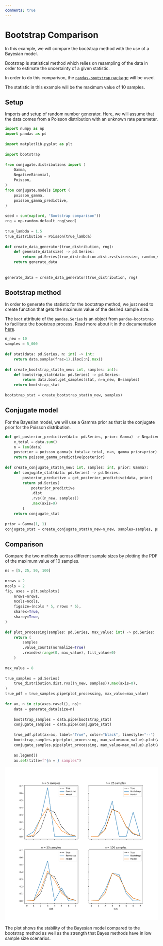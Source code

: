 ```yaml
---
comments: true 
---
```

# Bootstrap Comparison

In this example, we will compare the bootstrap method with the use of a
Bayesian model.

Bootstrap is statistical method which relies on resampling of the 
data in order to estimate the uncertainty of a given statistic. 

In order to do this comparison, the [`pandas-bootstrap`
package](https://wd60622.github.io/pandas-bootstrap/) will be used.


The statistic in this example will be the maximum value of 10 samples.


## Setup

Imports and setup of random number generator. Here, we will assume that the
data comes from a Poisson distribution with an unknown rate parameter.

```python
import numpy as np
import pandas as pd

import matplotlib.pyplot as plt

import bootstrap

from conjugate.distributions import (
    Gamma, 
    NegativeBinomial,
    Poisson, 
)
from conjugate.models import (
    poisson_gamma, 
    poisson_gamma_predictive,
)

seed = sum(map(ord, "Bootstrap comparison"))
rng = np.random.default_rng(seed)

true_lambda = 1.5
true_distribution = Poisson(true_lambda)

def create_data_generator(true_distribution, rng): 
    def generate_data(size) -> pd.Series:
        return pd.Series(true_distribution.dist.rvs(size=size, random_state=rng))
    return generate_data


generate_data = create_data_generator(true_distribution, rng)
```

## Bootstrap method

In order to generate the statistic for the bootstrap method, we just need to
create function that gets the maximum value of the desired sample size. 

The `boot` attribute of the `pandas.Series` is an object from
`pandas-bootstrap` to facilitate the bootstrap process. Read more about it in the 
documentation [here](https://wd60622.github.io/pandas-bootstrap/extensions/).

```python
n_new = 10
samples = 5_000

def stat(data: pd.Series, n: int) -> int:
    return data.sample(frac=1).iloc[:n].max()

def create_bootstrap_stat(n_new: int, samples: int):
    def bootstrap_stat(data: pd.Series) -> pd.Series: 
        return data.boot.get_samples(stat, n=n_new, B=samples)
    return bootstrap_stat

bootstrap_stat = create_bootstrap_stat(n_new, samples)
```

## Conjugate model

For the Bayesian model, we will use a Gamma prior as that is the conjugate
prior for the Poisson distribution.

```python
def get_posterior_predictive(data: pd.Series, prior: Gamma) -> NegativeBinomial:
    x_total = data.sum()
    n = len(data)
    posterior = poisson_gamma(x_total=x_total, n=n, gamma_prior=prior)
    return poisson_gamma_predictive(posterior)

def create_conjugate_stat(n_new: int, samples: int, prior: Gamma): 
    def conjugate_stat(data: pd.Series) -> pd.Series: 
        posterior_predictive = get_posterior_predictive(data, prior)
        return pd.Series(
            posterior_predictive
            .dist
            .rvs((n_new, samples))
            .max(axis=0)
        )
    return conjugate_stat

prior = Gamma(1, 1)
conjugate_stat = create_conjugate_stat(n_new=n_new, samples=samples, prior=prior)
```

## Comparison

Compare the two methods across different sample sizes by plotting the PDF of
the maximum value of 10 samples.

```python
ns = [5, 25, 50, 100]

nrows = 2
ncols = 2
fig, axes = plt.subplots(
    nrows=nrows, 
    ncols=ncols, 
    figsize=(ncols * 5, nrows * 5),
    sharex=True, 
    sharey=True,
)

def plot_processing(samples: pd.Series, max_value: int) -> pd.Series:
    return (
        samples
        .value_counts(normalize=True)
        .reindex(range(0, max_value), fill_value=0)
    )

max_value = 8

true_samples = pd.Series(
    true_distribution.dist.rvs((n_new, samples)).max(axis=0),
)
true_pdf = true_samples.pipe(plot_processing, max_value=max_value)

for ax, n in zip(axes.ravel(), ns):
    data = generate_data(size=n)

    bootstrap_samples = data.pipe(bootstrap_stat)
    conjugate_samples = data.pipe(conjugate_stat)

    true_pdf.plot(ax=ax, label="True", color="black", linestyle="--")
    bootstrap_samples.pipe(plot_processing, max_value=max_value).plot(ax=ax, label="Bootstrap")
    conjugate_samples.pipe(plot_processing, max_value=max_value).plot(ax=ax, label="Model")

    ax.legend()
    ax.set(title=f"{n = } samples")
```

<!---
plt.savefig("./docs/images/bootstrap-comparison.png")
plt.close()
--->

![Method Comparison](./../images/bootstrap-comparison.png)

The plot shows the stability of the Bayesian model compared to the bootstrap
method as well as the strength that Bayes methods have in low sample size
scenarios.

